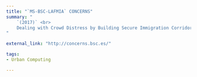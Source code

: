 ```yaml
---
title: "`MS-BSC-LAFMIA` CONCERNS"
summary: "
	`(2017)` <br>
	Dealing with Crowd Distress by Building Secure Immigration Corridors
"

external_link: "http://concerns.bsc.es/"

tags:
- Urban Computing

---
```

